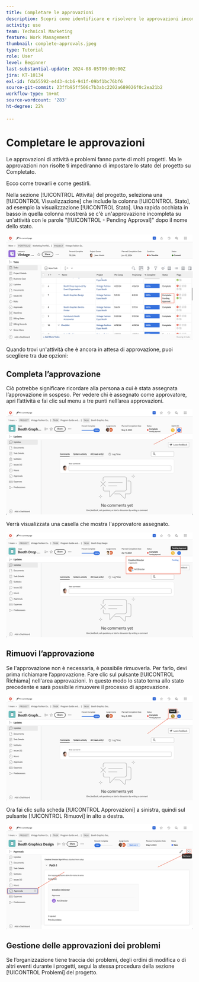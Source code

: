 ```yaml
---
title: Completare le approvazioni
description: Scopri come identificare e risolvere le approvazioni incomplete per chiudere il progetto in  [!DNL  Workfront].
activity: use
team: Technical Marketing
feature: Work Management
thumbnail: complete-approvals.jpeg
type: Tutorial
role: User
level: Beginner
last-substantial-update: 2024-08-05T00:00:00Z
jira: KT-10134
exl-id: fda55592-e4d3-4cb6-941f-09bf1bc76bf6
source-git-commit: 23ffb95ff506c7b3abc2202a689026f0c2ea21b2
workflow-type: tm+mt
source-wordcount: '283'
ht-degree: 22%

---
```


# Completare le approvazioni

Le approvazioni di attività e problemi fanno parte di molti progetti. Ma le approvazioni non risolte ti impediranno di impostare lo stato del progetto su Completato.

Ecco come trovarli e come gestirli.

Nella sezione [!UICONTROL Attività] del progetto, seleziona una [!UICONTROL Visualizzazione] che include la colonna [!UICONTROL Stato], ad esempio la visualizzazione [!UICONTROL Stato]. Una rapida occhiata in basso in quella colonna mostrerà se c&#39;è un&#39;approvazione incompleta su un&#39;attività con le parole &quot;[!UICONTROL - Pending Approval]&quot; dopo il nome dello stato.

![Progetto che mostra un’approvazione incompleta](assets/pending-approval-1.png)

Quando trovi un&#39;attività che è ancora in attesa di approvazione, puoi scegliere tra due opzioni:


## Completa l’approvazione

Ciò potrebbe significare ricordare alla persona a cui è stata assegnata l’approvazione in sospeso. Per vedere chi è assegnato come approvatore, apri l’attività e fai clic sul menu a tre punti nell’area approvazioni.

![Attività con area di approvazione](assets/pending-approval-2.png)

Verrà visualizzata una casella che mostra l&#39;approvatore assegnato.

![Attività con approvatore assegnato](assets/pending-approval-3.png)


## Rimuovi l’approvazione

Se l&#39;approvazione non è necessaria, è possibile rimuoverla. Per farlo, devi prima richiamare l’approvazione. Fare clic sul pulsante [!UICONTROL Richiama] nell&#39;area approvazioni. In questo modo lo stato torna allo stato precedente e sarà possibile rimuovere il processo di approvazione.

![Attività con pulsante di richiamo](assets/pending-approval-5.png)

Ora fai clic sulla scheda [!UICONTROL Approvazioni] a sinistra, quindi sul pulsante [!UICONTROL Rimuovi] in alto a destra.

![Attività con pulsante Rimuovi approvazione](assets/pending-approval-6.png)

## Gestione delle approvazioni dei problemi

Se l’organizzazione tiene traccia dei problemi, degli ordini di modifica o di altri eventi durante i progetti, segui la stessa procedura della sezione [!UICONTROL Problemi] del progetto.
